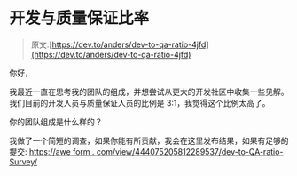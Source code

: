 # 开发与质量保证比率

> 原文:[https://dev.to/anders/dev-to-qa-ratio-4jfd](https://dev.to/anders/dev-to-qa-ratio-4jfd)

你好，

我最近一直在思考我的团队的组成，并想尝试从更大的开发社区中收集一些见解。我们目前的开发人员与质量保证人员的比例是 3:1，我觉得这个比例太高了。

你的团队组成是什么样的？

我做了一个简短的调查，如果你能有所贡献，我会在这里发布结果，如果有足够的提交:
[https://awe form . com/view/444075205812289537/dev-to-QA-ratio-Survey/](https://aweform.com/view/444075205812289537/dev-to-qa-ratio-survey/)